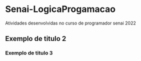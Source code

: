# Senai-LogicaProgamacao
Atividades desenvolvidas no curso de programador senai 2022


## Exemplo de titulo 2


### Exemplo de titulo 3